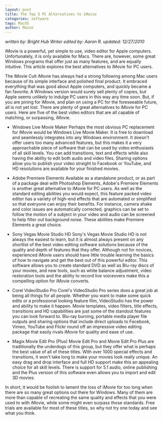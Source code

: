 ```yaml
---
layout: post
title: The Top 5 PC Alternatives to iMovie
categories: software
tags: MacOS
author: Mason
---
```


*written by: Bright Hub Writer edited by: Aaron R. updated: 12/27/2010*

iMovie is a powerful, yet simple to use, video editor for Apple computers. Unfortunately, it is only available for Macs. There are, however, some great Windows programs that offer just as many features, and are equally intuitive. This article explores the best alternatives to iMovie for PC users.

The iMovie Cult
iMovie has always had a strong following among Mac users because of its simple interface and polished final product. It embraced everything that was good about Apple computers, and quickly became a fan favorite. A Windows version would surely sell plenty of copies, but Apple seems unlikely to indulge PC users in this way any time soon. But, if you are pining for iMovie, and plan on using a PC for the foreseeable future, all is not yet lost. There are plenty of great alternatives to iMovie for PC users. Here are five of the best video editors that are all capable of matching, or surpassing, iMovie.

* Windows Live Movie Maker
Perhaps the most obvious PC replacement for iMovie would be Windows Live Movie Maker. It is free to download and seamlessly integrates into any Windows environment. It doesn't offer users too many advanced features, but this makes it a very approachable piece of software that can be used by video enthusiasts of all skill levels. You can add transitions, text and effects while also having the ability to edit both audio and video files. Sharing options allow you to publish your video straight to Facebook or YouTube, and HD resolutions are available for your finished movies.

* Adobe Premiere Elements
Available as a standalone product, or as part of a package deal with Photoshop Elements, Adobe's Premiere Elements is another great alternative to iMovie for PC users. As well as the standard editing abilities you would expect, this feature packed video editor has a variety of high-end effects that are automated or simplified so that everyone can enjoy their benefits. For instance, camera shake and color issues are automatically corrected, graphics can be set to follow the motion of a subject in your video and audio can be screened to help filter out background noise. These abilities make Premiere Elements a great choice.

* Sony Vegas Movie Studio HD
Sony's Vegas Movie Studio HD is not always the easiest to learn, but it is almost always present on any shortlist of the best video editing software solutions because of the quality and depth of features that they offer. Although not for novices, experienced iMovie users should have little trouble learning the basics of how to navigate and get the best out of this powerful editor. This software allows you to create standard DVD as well as Blu-ray discs of your movies, and new tools, such as white balance adjustment, video restoration tools and the ability to record live voiceovers make this a compelling option for iMovie converts.

* Corel VideoStudio Pro
Corel's VideoStudio Pro series does a great job at being all things for all people. Whether you want to make some quick edits or a professional looking feature film, VideoStudio has the power and ability to make it happen. Movie templates, video filters, title effects, transitions and HD capabilities are just some of the standout features you can look forward to. Blu-ray burning, portable media player file outputs and sharing options that include direct uploads to Facebook, Vimeo, YouTube and Flickr round off an impressive video editing package that easily rivals iMovie for quality and ease of use.

* Magix Movie Edit Pro (Plus)
Movie Edit Pro and Movie Edit Pro Plus are traditionally the underdogs of this group, but they offer what is perhaps the best value of all of these titles. With over 1000 special effects and transitions, it won't take long to make your movies look really unique. An easy drag and drop interface and full HD support make this an appealing choice for all skill levels. There is support for 5.1 audio, online publishing and the Plus version of this software even allows you to import and edit 3D movies.

In short, it would be foolish to lament the loss of iMovie for too long when there are so many great options out there for Windows. Many of them are more than capable of recreating the same quality and effects that you were used to with iMovie, while some might even surpass those standards. Free trials are available for most of these titles, so why not try one today and see what you think.
